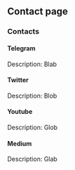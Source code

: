 ## Contact page

### Contacts

#### Telegram

Description: Blab

#### Twitter

Description: Blob

#### Youtube

Description: Glob

#### Medium

Description: Glab

